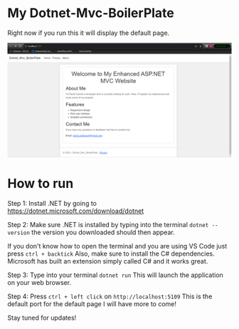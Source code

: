 # My Dotnet-Mvc-BoilerPlate

Right now if you run this it will display the default page.

![WebsiteHomePage](wwwroot/pngs/homescreen.png)

# How to run

Step 1: Install .NET by going to https://dotnet.microsoft.com/download/dotnet

Step 2: Make sure .NET is installed by typing into the terminal `dotnet --version` the version you downloaded should then appear.

If you don't know how to open the terminal and you are using VS Code just press `ctrl + backtick`  Also, make sure to install the C# dependencies. Microsoft has built an extension simply called C# and it works great.

Step 3: Type into your terminal `dotnet run` This will launch the application on your web browser.

Step 4: Press `ctrl + left click` on `http://localhost:5109` This is the default port for the default page I will have more to come!

Stay tuned for updates!